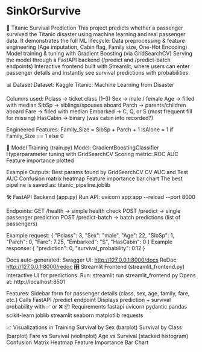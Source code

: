 # SinkOrSurvive
🚢 Titanic Survival Prediction
    This project predicts whether a passenger survived the Titanic disaster using machine learning and real passenger data. It demonstrates the full ML lifecycle:
    Data preprocessing & feature engineering (Age imputation, Cabin flag, Family size, One-Hot Encoding)
    Model training & tuning with Gradient Boosting (via GridSearchCV)
    Serving the model through a FastAPI backend (/predict and /predict-batch endpoints)
    Interactive frontend built with Streamlit, where users can enter passenger details and instantly see survival predictions with probabilities.

📊 Dataset
Dataset: Kaggle Titanic: Machine Learning from Disaster


Columns used:
  Pclass → ticket class (1–3)
  Sex → male / female
  Age → filled with median
  SibSp → siblings/spouses aboard
  Parch → parents/children aboard
  Fare → filled with median
  Embarked → C, Q, or S (most frequent fill for missing)
  HasCabin → binary (was cabin info recorded?)

  
Engineered Features:
  Family_Size = SibSp + Parch + 1
  IsAlone = 1 if Family_Size == 1 else 0

  
🤖 Model Training (train.py)
  Model: GradientBoostingClassifier
  Hyperparameter tuning with GridSearchCV
  Scoring metric: ROC AUC
  Feature importance plotted

  
Example Outputs:
  Best params found by GridSearchCV
  CV AUC and Test AUC
  Confusion matrix heatmap
  Feature importance bar chart
  The best pipeline is saved as:
      titanic_pipeline.joblib

      
🛠️ FastAPI Backend (app.py)
  Run API:
    uvicorn app:app --reload --port 8000

    
Endpoints:
  GET /health → simple health check
  POST /predict → single passenger prediction
  POST /predict-batch → batch predictions (list of passengers)

  
Example request:
{
  "Pclass": 3,
  "Sex": "male",
  "Age": 22,
  "SibSp": 1,
  "Parch": 0,
  "Fare": 7.25,
  "Embarked": "S",
  "HasCabin": 0
}
Example response:
{
  "prediction": 0,
  "survival_probability": 0.12
}


Docs auto-generated:
  Swagger UI: http://127.0.0.1:8000/docs
  ReDoc: http://127.0.0.1:8000/redoc
  🎛️ Streamlit Frontend (streamlit_frontend.py)
  Interactive UI for predictions.
    Run:
      streamlit run streamlit_frontend.py
      Opens at: http://localhost:8501

      
Features:
Sidebar form for passenger details (class, sex, age, family, fare, etc.)
Calls FastAPI /predict endpoint
Displays prediction + survival probability with ✅ or ❌
📦 Requirements
    fastapi
    uvicorn
    pydantic
    pandas
    scikit-learn
    joblib
    streamlit
    seaborn
    matplotlib
    requests

  
📈 Visualizations in Training
  Survival by Sex (barplot)
  Survival by Class (barplot)
  Fare vs Survival (violinplot)
  Age vs Survival (stacked histogram)
  Confusion Matrix Heatmap
  Feature Importance Bar Chart
